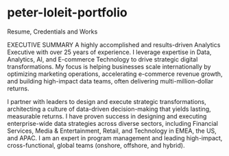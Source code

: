 # peter-loleit-portfolio
Resume, Credentials and Works

EXECUTIVE SUMMARY
A highly accomplished and results-driven Analytics Executive with over 25 years of experience. I leverage expertise in Data, Analytics, AI, and E-commerce Technology to drive strategic digital transformations. My focus is helping businesses scale internationally by optimizing marketing operations, accelerating e-commerce revenue growth, and building high-impact data teams, often delivering multi-million-dollar returns.

I partner with leaders to design and execute strategic transformations, architecting a culture of data-driven decision-making that yields lasting, measurable returns. I have proven success in designing and executing enterprise-wide data strategies across diverse sectors, including Financial Services, Media & Entertainment, Retail, and Technology in EMEA, the US, and APAC. I am an expert in program management and leading high-impact, cross-functional, global teams (onshore, offshore, and hybrid).
